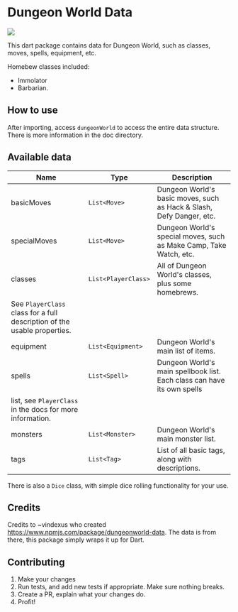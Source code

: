 # Dungeon World Data

![](https://img.shields.io/pub/v/dungeon_world_data)

This dart package contains data for Dungeon World, such as classes, moves, spells, equipment, etc.

Homebew classes included:
* Immolator
* Barbarian.

## How to use
After importing, access `dungeonWorld` to access the entire data structure.
There is more information in the doc directory.

## Available data

| Name | Type | Description |
| ---- | ---- | ----------- |
| basicMoves | `List<Move>` | Dungeon World's basic moves, such as Hack & Slash, Defy Danger, etc. |
| specialMoves | `List<Move>` | Dungeon World's special moves, such as Make Camp, Take Watch, etc. |
| classes | `List<PlayerClass>` | All of Dungeon World's classes, plus some homebrews.
  See `PlayerClass` class for a full description of the usable properties. |
| equipment | `List<Equipment>` | Dungeon World's main list of items. |
| spells | `List<Spell>` | Dungeon World's main spellbook list. Each class can have its own spells
  list, see `PlayerClass` in the docs for more information. |
| monsters | `List<Monster>` | Dungeon World's main monster list. |
| tags | `List<Tag>` | List of all basic tags, along with descriptions. |

There is also a `Dice` class, with simple dice rolling functionality for your use.

## Credits

Credits to ~vindexus who created https://www.npmjs.com/package/dungeonworld-data.
The data is from there, this package simply wraps it up for Dart.

## Contributing

1. Make your changes
1. Run tests, and add new tests if appropriate. Make sure nothing breaks.
1. Create a PR, explain what your changes do.
1. Profit!
